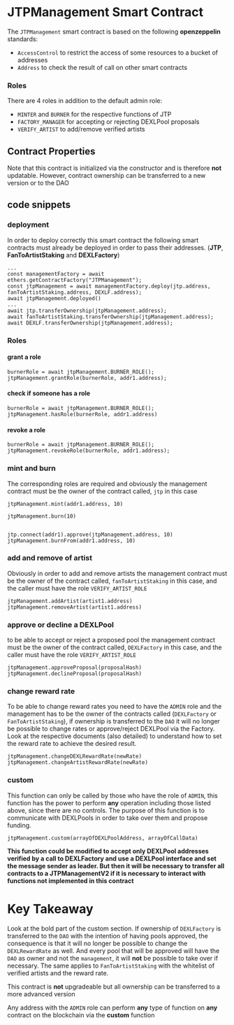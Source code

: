 # JTPManagement Smart Contract
The `JTPManagement` smart contract is based on the following **openzeppelin** standards:
- `AccessControl` to restrict the access of some resources to a bucket of addresses
- `Address` to check the result of call on other smart contracts

### Roles
There are 4 roles in addition to the default admin role:
- `MINTER` and `BURNER` for the respective functions of JTP
- `FACTORY_MANAGER` for accepting or rejecting DEXLPool proposals
- `VERIFY_ARTIST` to add/remove verified artists

## Contract Properties
Note that this contract is initialized via the constructor and is therefore **not** updatable. However, contract ownership can be transferred to a new version or to the DAO

## code snippets
### deployment
In order to deploy correctly this smart contract the following smart contracts must already be deployed in order to pass their addresses. (**JTP**, **FanToArtistStaking** and **DEXLFactory**)
```
...
const managementFactory = await ethers.getContractFactory("JTPManagement");
const jtpManagement = await managementFactory.deploy(jtp.address, fanToArtistStaking.address, DEXLF.address);
await jtpManagement.deployed()
...
await jtp.transferOwnership(jtpManagement.address);
await fanToArtistStaking.transferOwnership(jtpManagement.address);
await DEXLF.transferOwnership(jtpManagement.address);
```

### Roles
#### grant a role
```
burnerRole = await jtpManagement.BURNER_ROLE();
jtpManagement.grantRole(burnerRole, addr1.address);
```
#### check if someone has a role
```
burnerRole = await jtpManagement.BURNER_ROLE();
jtpManagement.hasRole(burnerRole, addr1.address)
```
#### revoke a role
```
burnerRole = await jtpManagement.BURNER_ROLE();
jtpManagement.revokeRole(burnerRole, addr1.address);
```
### mint and burn
The corresponding roles are required and obviously the management contract must be the owner of the contract called, `jtp` in this case
```
jtpManagement.mint(addr1.address, 10)

jtpManagement.burn(10)


jtp.connect(addr1).approve(jtpManagement.address, 10)
jtpManagement.burnFrom(addr1.address, 10)
```

### add and remove of artist
Obviously in order to add and remove artists the management contract must be the owner of the contract called, `fanToArtistStaking` in this case, and the caller must have the role `VERIFY_ARTIST_ROLE`
```
jtpManagement.addArtist(artist1.address)
jtpManagement.removeArtist(artist1.address)
```

### approve or decline a DEXLPool
to be able to accept or reject a proposed pool the management contract must be the owner of the contract called, `DEXLFactory` in this case, and the caller must have the role `VERIFY_ARTIST_ROLE`
```
jtpManagement.approveProposal(proposalHash)
jtpManagement.declineProposal(proposalHash)
```

### change reward rate
To be able to change reward rates you need to have the `ADMIN` role and the management has to be the owner of the contracts called (`DEXLFactory` or `FanToArtistStaking`), if ownership is transferred to the `DAO` it will no longer be possible to change rates or approve/reject DEXLPool via the Factory. 
Look at the respective documents (also detailed) to understand how to set the reward rate to achieve the desired result.
```
jtpManagement.changeDEXLRewardRate(newRate)
jtpManagement.changeArtistRewardRate(newRate)
```


### custom
This function can only be called by those who have the role of `ADMIN`, this function has the power to perform **any** operation including those listed above, since there are no controls. The purpose of this function is to communicate with DEXLPools in order to take over them and propose funding.
```
jtpManagement.custom(arrayOfDEXLPoolAddress, arrayOfCallData)
```
**This function could be modified to accept only DEXLPool addresses verified by a call to DEXLFactory and use a DEXLPool interface and set the message sender as leader. But then it will be necessary to transfer all contracts to a JTPManagementV2 if it is necessary to interact with functions not implemented in this contract**


# Key Takeaway
Look at the bold part of the custom section. 
If ownership of `DEXLFactory` is transferred to the `DAO` with the intention of having pools approved, the consequence is that it will no longer be possible to change the `DEXLRewardRate` as well. And every pool that will be approved will have the `DAO` as owner and not the `management`, it will **not** be possible to take over if necessary. The same applies to `FanToArtistStaking` with the whitelist of verified artists and the reward rate.

This contract is **not** upgradeable but all ownership can be transferred to a more advanced version

Any address with the `ADMIN` role can perform **any** type of function on **any** contract on the blockchain via the **custom** function














